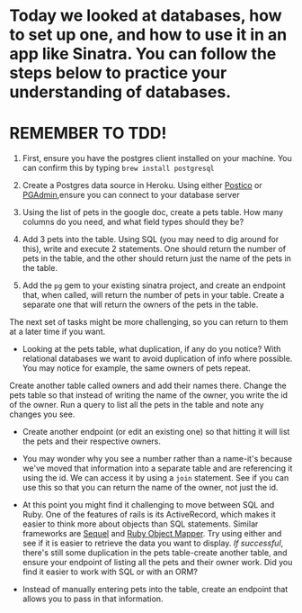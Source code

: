 # Today we looked at databases, how to set up one, and how to use it in an app like Sinatra. You can follow the steps below to practice your understanding of databases.

# REMEMBER TO TDD!

1. First, ensure you have the postgres client installed on your machine. You can confirm this by typing `brew install postgresql` 

2. Create a Postgres data source in Heroku. Using either  [Postico](https://eggerapps.at/postico/) or [PGAdmin](https://www.pgadmin.org/),ensure you can connect to your database server

3. Using the list of pets in the google doc, create a pets table. How many columns do you need, and what field types should they be?

4. Add 3 pets into the table. Using SQL (you may need to dig around for this), write and execute 2 statements. One should return the number of pets in the table, and the other should return just the name of the pets in the table.

5. Add the `pg` gem to your existing sinatra project, and create an endpoint that, when called, will return the number of pets in your table. Create a separate one that will return the owners of the pets in the table.


The next set of tasks might be more challenging, so you can return to them at a later time if you want.

- Looking at the pets table, what duplication, if any do you notice? With relational databases we want to avoid duplication of info where possible. You may notice for example, the same owners of pets repeat. 

Create another table called owners and add their names there. Change the pets table so that instead of writing the name of the owner, you write the id of the owner. Run a query to list all the pets in the table and note any changes  you see.

- Create another endpoint (or edit an existing one) so that hitting it will list the pets and their respective owners.

- You may wonder why you see a number rather than a name-it's because we've moved that information into a separate table and are referencing it using the id. We can access it by using a `join` statement. See if you can use this so that you can return the name of the owner, not just the id.

- At this point you might find it challenging to move between SQL and Ruby. One of the features of rails is its ActiveRecord, which makes it easier to think more about objects than SQL statements. Similar frameworks are [Sequel](https://sequel.jeremyevans.net/) and [Ruby Object Mapper](https://rom-rb.org/learn/core/5.2/quick-setup/). Try using either and see if it is easier to retrieve the data you want to display. *If successful*, there's still some duplication in the pets table-create another table, and ensure your endpoint of listing all the pets and their owner work. Did you find it easier to work with SQL or with an ORM?

- Instead of manually entering pets into the table, create an endpoint that allows you to pass in that information.